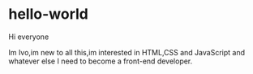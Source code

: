 # hello-world

Hi everyone

Im Ivo,im new to all this,im interested in HTML,CSS and JavaScript and whatever else I need to become a front-end developer.
